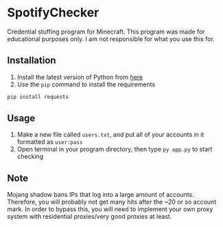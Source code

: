 # SpotifyChecker
Credential stuffing program for Minecraft. This program was made for educational purposes only. I am not responsible for what you use this for.

## Installation
1. Install the latest version of Python from [here](https://www.python.org/downloads/)
2. Use the `pip` command to install the requirements
```bash
pip install requests
```
## Usage
1. Make a new file called `users.txt`, and put all of your accounts in it formatted as `user:pass`
2. Open terminal in your program directory, then type `py app.py` to start checking

## Note
Mojang shadow bans IPs that log into a large amount of accounts. Therefore, you will probably not get many hits after the ~20 or so account mark. In order to bypass this, you will need to implement your own proxy system with residential proxies/very good proxies at least.
